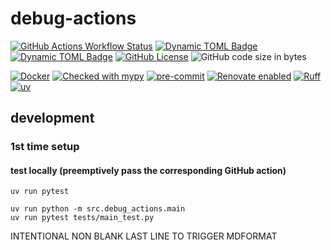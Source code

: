 # debug-actions

[![GitHub Actions Workflow Status](https://img.shields.io/github/actions/workflow/status/atloo1/debug-actions/ci.yaml)](https://github.com/atloo1/debug-actions/actions/workflows/ci.yaml?query=branch%3Amain)
[![Dynamic TOML Badge](https://img.shields.io/badge/dynamic/toml?url=https%3A%2F%2Fraw.githubusercontent.com%2Fatloo1%2Fdebug-actions%2Frefs%2Fheads%2Fmain%2Fpyproject.toml&query=%24.project.requires-python&label=python)](https://github.com/atloo1/debug-actions/blob/main/pyproject.toml)
[![Dynamic TOML Badge](https://img.shields.io/badge/dynamic/toml?url=https%3A%2F%2Fraw.githubusercontent.com%2Fatloo1%2Fdebug-actions%2Frefs%2Fheads%2Fmain%2Fpyproject.toml&query=%24.project.version&label=version)](https://github.com/atloo1/debug-actions/blob/main/pyproject.toml)
[![GitHub License](https://img.shields.io/github/license/atloo1/debug-actions)](https://github.com/atloo1/debug-actions/blob/main/LICENSE)
![GitHub code size in bytes](https://img.shields.io/github/languages/code-size/atloo1/debug-actions)

[![Docker](https://img.shields.io/badge/Docker-2496ED?logo=docker&logoColor=fff)](https://docs.docker.com/get-started/get-docker/)
[![Checked with mypy](https://www.mypy-lang.org/static/mypy_badge.svg)](https://mypy-lang.org/)
[![pre-commit](https://img.shields.io/badge/pre--commit-enabled-brightgreen?logo=pre-commit&logoColor=white)](https://github.com/pre-commit/pre-commit)
[![Renovate enabled](https://img.shields.io/badge/renovate-enabled-brightgreen.svg)](https://renovatebot.com/)
[![Ruff](https://img.shields.io/endpoint?url=https://raw.githubusercontent.com/astral-sh/ruff/main/assets/badge/v2.json)](https://github.com/astral-sh/ruff)
[![uv](https://img.shields.io/endpoint?url=https://raw.githubusercontent.com/astral-sh/uv/main/assets/badge/v0.json)](https://github.com/astral-sh/uv)

## development

### 1st time setup

#### test locally (preemptively pass the corresponding GitHub action)

```
uv run pytest
```

```
uv run python -m src.debug_actions.main
uv run pytest tests/main_test.py
```

INTENTIONAL NON BLANK LAST LINE TO TRIGGER MDFORMAT
